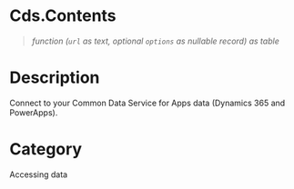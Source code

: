 # Cds.Contents

> _function (<code>url</code> as text, optional <code>options</code> as nullable record) as table_

# Description 
Connect to your Common Data Service for Apps data (Dynamics 365 and PowerApps).
# Category 
Accessing data
